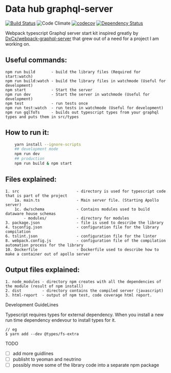 # Data hub graphql-server

[![Build Status](https://travis-ci.org/epicallan/webpack-graphql-typescript.svg?branch=master)](https://travis-ci.org/epicallan/webpack-graphql-typescript)
![Code Climate](https://codeclimate.com/github/epicallan/webpack-graphql-typescript.svg)
[![codecov](https://codecov.io/gh/epicallan/webpack-graphql-typescript/branch/master/graph/badge.svg)](https://codecov.io/gh/epicallan/webpack-graphql-typescript)
[![Dependency Status](https://gemnasium.com/badges/github.com/epicallan/webpack-graphql-typescript.svg)](https://gemnasium.com/github.com/epicallan/webpack-graphql-typescript)

Webpack typescript Graphql server start kit inspired greatly by
[DxCx/webpack-graphql-server](https://github.com/DxCx/webpack-graphql-server) that grew out of a need for a project I am working on.

Useful commands:
----
    npm run build       - build the library files (Required for start:watch)
    npm run build:watch - build the library files in watchmode (Useful for development)
    npm start           - Start the server
    npm run dev         - Start the server in watchmode (Useful for development)
    npm test            - run tests once
    npm run test:watch  - run tests in watchmode (Useful for development)
    npm run gqlToTs     - builds out typescript types from your graphql types and puts them in src/types
How to run it:
----
```bash
    yarn install --ignore-scripts
    ## development mode
    npm run dev
    ## production
    npm run build & npm start
```

Files explained:
----
    1. src                         - directory is used for typescript code that is part of the project
        1a. main.ts                - Main server file. (Starting Apollo server)
        1c. dw/schema              - Contains modules used to build dataware house schemas
            - modules/             - directory for modules
    3. package.json                - file is used to describe the library
    4. tsconfig.json               - configuration file for the library compilation
    6. tslint.json                 - configuration file for the linter
    8. webpack.config.js           - configuration file of the compilation automation process for the library
    10. Dockerfile                 - Dockerfile used to describe how to make a container out of apollo server


Output files explained:
----
    1. node_modules - directory npm creates with all the dependencies of the module (result of npm install)
    2. dist         - directory contains the compiled server (javascript)
    3. html-report  - output of npm test, code coverage html report.

Development GuideLines

Typescript requires types for external dependency. When you install a new run time dependency endevour to install types for it.
```
// eg
$ yarn add --dev @types/fs-extra
```

TODO

- [ ] add more guidlines
- [ ] publisht to yeoman and neutrino
- [ ] possibly move some of the library code into a separate npm package
